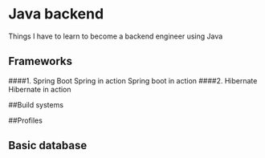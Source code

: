 # Java backend
Things I have to learn to become a backend engineer using Java

## Frameworks
####1. Spring Boot
Spring in action
Spring boot in action
####2. Hibernate
Hibernate in action

##Build systems

##Profiles

## Basic database

